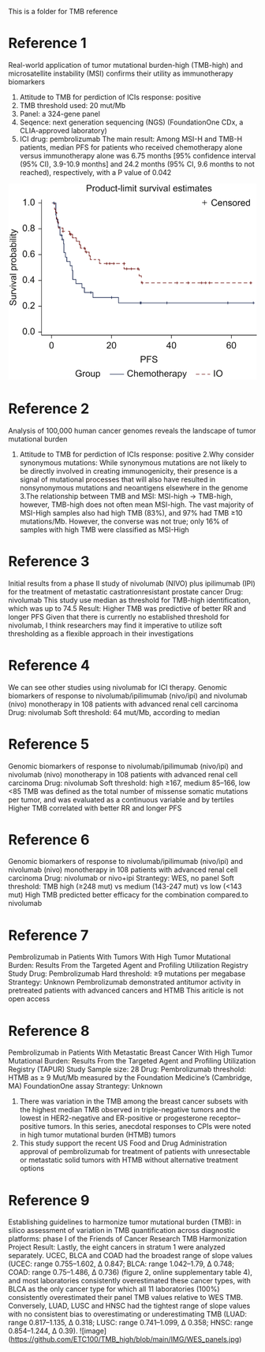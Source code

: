 This is a folder for TMB reference

# Reference 1
Real-world application of tumor mutational burden-high (TMB-high) and microsatellite instability (MSI) confirms their utility as immunotherapy biomarkers
1. Attitude to TMB for perdiction of ICIs response: positive
2. TMB threshold used: 20 mut/Mb
3. Panel: a 324-gene panel
4. Seqence: next generation sequencing (NGS) (FoundationOne CDx, a CLIA-approved laboratory)
5. ICI drug: pembrolizumab
The main result:
Among MSI-H and TMB-H patients, median PFS for patients who received chemotherapy alone versus immunotherapy alone was 6.75 months [95% confidence interval (95% CI), 3.9-10.9 months] and 24.2 months (95% CI, 9.6 months to not reached), respectively, with a P value of 0.042

![image](https://github.com/ETC100/TMB_high/blob/main/IMG/Real_world.jpg)

# Reference 2
Analysis of 100,000 human cancer genomes reveals the landscape of tumor mutational burden
1. Attitude to TMB for perdiction of ICIs response: positive
2.Why consider synonymous mutations: While synonymous mutations are not likely to be directly involved in creating immunogenicity, their presence is a signal of mutational processes that will also have resulted in nonsynonymous mutations and neoantigens elsewhere in the genome
3.The relationship between TMB and MSI: MSI-high -> TMB-high, however, TMB-high does not often mean MSI-high.
The vast majority of MSI-High samples also had high TMB (83%), and 97% had TMB ≥10 mutations/Mb. However, the converse was not true; only 16% of samples with high TMB were classified as MSI-High

# Reference 3
Initial results from a phase II study of nivolumab (NIVO) plus ipilimumab (IPI) for the treatment of metastatic castrationresistant prostate cancer
Drug: nivolumab
This study use median as threshold for TMB-high identification, which was up to 74.5
Result: Higher TMB was predictive of better RR and longer PFS
Given that there is currently no established threshold for nivolumab, I think researchers may find it imperative to utilize soft thresholding as a flexible approach in their investigations

# Reference 4
We can see other studies using nivolumab for ICI therapy.
Genomic biomarkers of response to nivolumab/ipilimumab (nivo/ipi) and nivolumab (nivo) monotherapy in 108 patients with advanced renal cell carcinoma
Drug: nivolumab
Soft threshold: 64 mut/Mb, according to median

# Reference 5
Genomic biomarkers of response to nivolumab/ipilimumab (nivo/ipi) and nivolumab (nivo) monotherapy in 108 patients with advanced renal cell carcinoma
Drug: nivolumab
Soft threshold: high ≥167, medium 85–166, low <85
TMB was defined as the total number of missense somatic mutations per tumor, and was evaluated as a continuous variable and by tertiles
Higher TMB correlated with better RR and longer PFS

# Reference 6
Genomic biomarkers of response to nivolumab/ipilimumab (nivo/ipi) and nivolumab (nivo) monotherapy in 108 patients with advanced renal cell carcinoma
Drug: nivolumab or nivo+ipi
Strantegy: WES, no panel
Soft threshold: TMB high (≥248 mut) vs medium (143-247 mut) vs low (<143 mut)
High TMB predicted better efficacy for the combination compared.to nivolumab

# Reference 7
Pembrolizumab in Patients With Tumors With High Tumor Mutational Burden: Results From the Targeted Agent and Profiling Utilization Registry Study
Drug: Pembrolizumab
Hard threshold: ≥9 mutations per megabase
Strantegy: Unknown
Pembrolizumab demonstrated antitumor activity in pretreated patients with advanced cancers and HTMB
This ariticle is not open access

# Reference 8
Pembrolizumab in Patients With Metastatic Breast Cancer With High Tumor Mutational Burden: Results From the Targeted Agent and Profiling Utilization Registry (TAPUR) Study
Sample size: 28
Drug: Pembrolizumab
threshold: HTMB as ≥ 9 Mut/Mb measured by the Foundation Medicine’s (Cambridge, MA) FoundationOne assay
Strantegy: Unknown
1. There was variation in the TMB among the breast cancer subsets with the highest median TMB observed in triple-negative tumors and the lowest in HER2-negative and ER-positive or progesterone receptor–positive tumors. In this series, anecdotal responses to CPIs were noted in high tumor mutational burden (HTMB) tumors
2. This study support the recent US Food and Drug Administration approval of pembrolizumab for treatment of patients with unresectable or metastatic solid tumors with HTMB without alternative treatment options

# Reference 9
Establishing guidelines to harmonize tumor mutational burden (TMB): in silico assessment of variation in TMB quantification across diagnostic platforms: phase I of the Friends of Cancer Research TMB Harmonization Project
Result: Lastly, the eight cancers in stratum 1 were analyzed separately. UCEC, BLCA and COAD had the broadest range of slope values (UCEC: range 0.755–1.602, ∆ 0.847; BLCA: range 1.042–1.79, ∆ 0.748; COAD: range 0.75–1.486, ∆ 0.736) (figure 2, online supplementary table 4), and most laboratories consistently overestimated these cancer types, with BLCA as the only cancer type for which all 11 laboratories (100%) consistently overestimated their panel TMB values relative to WES TMB. Conversely, LUAD, LUSC and HNSC had the tightest range of slope values with no consistent bias to overestimating or underestimating TMB (LUAD: range 0.817–1.135, ∆ 0.318; LUSC: range 0.741–1.099, ∆ 0.358; HNSC: range 0.854–1.244, ∆ 0.39).
![image] (https://github.com/ETC100/TMB_high/blob/main/IMG/WES_panels.jpg)
